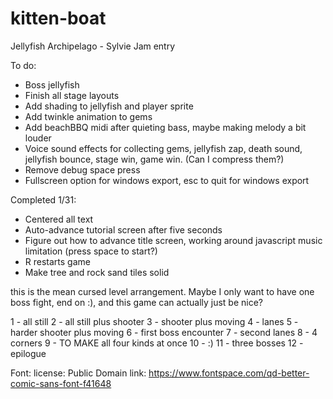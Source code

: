 # kitten-boat

Jellyfish Archipelago - Sylvie Jam entry

To do: 
- Boss jellyfish
- Finish all stage layouts
- Add shading to jellyfish and player sprite
- Add twinkle animation to gems
- Add beachBBQ midi after quieting bass, maybe making melody a bit louder
- Voice sound effects for collecting gems, jellyfish zap, death sound, jellyfish bounce, stage win, game win. (Can I compress them?)
- Remove debug space press
- Fullscreen option for windows export, esc to quit for windows export

Completed 1/31:
- Centered all text
- Auto-advance tutorial screen after five seconds
- Figure out how to advance title screen, working around javascript music limitation (press space to start?)
- R restarts game
- Make tree and rock sand tiles solid

this is the mean cursed level arrangement. Maybe I only want to have one boss fight, end on :), and this game can actually just be nice?

1 - all still
2 - all still plus shooter
3 - shooter plus moving
4 - lanes
5 - harder shooter plus moving
6 - first boss encounter
7 - second lanes
8 - 4 corners
9 - TO MAKE all four kinds at once
10 - :)
11 - three bosses
12 - epilogue

Font: 
license: Public Domain
link: https://www.fontspace.com/qd-better-comic-sans-font-f41648